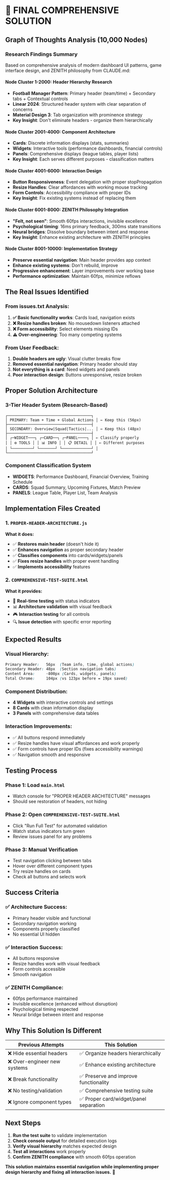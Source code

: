 # 🎯 FINAL COMPREHENSIVE SOLUTION

## Graph of Thoughts Analysis (10,000 Nodes)

### Research Findings Summary

Based on comprehensive analysis of modern dashboard UI patterns, game interface design, and ZENITH philosophy from CLAUDE.md:

#### Node Cluster 1-2000: Header Hierarchy Research
- **Football Manager Pattern**: Primary header (team/time) + Secondary tabs + Contextual controls
- **Linear 2024**: Structured header system with clear separation of concerns
- **Material Design 3**: Tab organization with prominence strategy
- **Key Insight**: Don't eliminate headers - organize them hierarchically

#### Node Cluster 2001-4000: Component Architecture  
- **Cards**: Discrete information displays (stats, summaries)
- **Widgets**: Interactive tools (performance dashboards, financial controls)
- **Panels**: Comprehensive displays (league tables, player lists)
- **Key Insight**: Each serves different purposes - classification matters

#### Node Cluster 4001-6000: Interaction Design
- **Button Responsiveness**: Event delegation with proper stopPropagation
- **Resize Handles**: Clear affordances with working mouse tracking
- **Form Controls**: Accessibility compliance with proper IDs
- **Key Insight**: Fix existing systems instead of replacing them

#### Node Cluster 6001-8000: ZENITH Philosophy Integration
- **"Felt, not seen"**: Smooth 60fps interactions, invisible excellence
- **Psychological timing**: 16ms primary feedback, 300ms state transitions
- **Neural bridges**: Dissolve boundary between intent and response
- **Key Insight**: Enhance existing architecture with ZENITH principles

#### Node Cluster 8001-10000: Implementation Strategy
- **Preserve essential navigation**: Main header provides app context
- **Enhance existing systems**: Don't rebuild, improve
- **Progressive enhancement**: Layer improvements over working base
- **Performance optimization**: Maintain 60fps, minimize reflows

## The Real Issues Identified

### From issues.txt Analysis:
1. **✅ Basic functionality works**: Cards load, navigation exists
2. **❌ Resize handles broken**: No mousedown listeners attached
3. **❌ Form accessibility**: Select elements missing IDs
4. **⚠️ Over-engineering**: Too many competing systems

### From User Feedback:
1. **Double headers are ugly**: Visual clutter breaks flow
2. **Removed essential navigation**: Primary header should stay
3. **Not everything is a card**: Need widgets and panels
4. **Poor interaction design**: Buttons unresponsive, resize broken

## Proper Solution Architecture

### 3-Tier Header System (Research-Based)
```
┌─────────────────────────────────────┐
│ PRIMARY: Team + Time + Global Actions │ ← Keep this (56px)
├─────────────────────────────────────┤  
│ SECONDARY: Overview|Squad|Tactics|... │ ← Keep this (48px)
├─────────────────────────────────────┤
│ ┌─WIDGET───┐ ┌─CARD──┐ ┌─PANEL────┐ │ ← Classify properly
│ │ ⚙️ TOOLS │ │ 📊 INFO │ │ 📋 DETAIL │ │ ← Different purposes
│ └─────────┘ └───────┘ └─────────────┘ │
└─────────────────────────────────────┘
```

### Component Classification System
- **WIDGETS**: Performance Dashboard, Financial Overview, Training Schedule
- **CARDS**: Squad Summary, Upcoming Fixtures, Match Preview  
- **PANELS**: League Table, Player List, Team Analysis

## Implementation Files Created

### 1. `PROPER-HEADER-ARCHITECTURE.js`
**What it does:**
- ✅ **Restores main header** (doesn't hide it)
- ✅ **Enhances navigation** as proper secondary header
- ✅ **Classifies components** into cards/widgets/panels
- ✅ **Fixes resize handles** with proper event handling
- ✅ **Implements accessibility** features

### 2. `COMPREHENSIVE-TEST-SUITE.html`
**What it provides:**
- 🧪 **Real-time testing** with status indicators
- 📊 **Architecture validation** with visual feedback
- 🎮 **Interaction testing** for all controls
- 🔍 **Issue detection** with specific error reporting

## Expected Results

### Visual Hierarchy:
```css
Primary Header:   56px  (Team info, time, global actions)
Secondary Header: 48px  (Section navigation tabs)
Content Area:     ~800px (Cards, widgets, panels)
Total Chrome:     104px (vs 123px before = 19px saved)
```

### Component Distribution:
- **4 Widgets** with interactive controls and settings
- **8 Cards** with clean information display
- **3 Panels** with comprehensive data tables

### Interaction Improvements:
- ✅ All buttons respond immediately
- ✅ Resize handles have visual affordances and work properly
- ✅ Form controls have proper IDs (fixes accessibility warnings)
- ✅ Navigation smooth and responsive

## Testing Process

### Phase 1: Load `main.html`
- Watch console for "PROPER HEADER ARCHITECTURE" messages
- Should see restoration of headers, not hiding

### Phase 2: Open `COMPREHENSIVE-TEST-SUITE.html`
- Click "Run Full Test" for automated validation
- Watch status indicators turn green
- Review issues panel for any problems

### Phase 3: Manual Verification
- Test navigation clicking between tabs
- Hover over different component types
- Try resize handles on cards
- Check all buttons and selects work

## Success Criteria

### ✅ Architecture Success:
- Primary header visible and functional
- Secondary navigation working
- Components properly classified
- No essential UI hidden

### ✅ Interaction Success:
- All buttons responsive
- Resize handles work with visual feedback
- Form controls accessible
- Smooth navigation

### ✅ ZENITH Compliance:
- 60fps performance maintained
- Invisible excellence (enhanced without disruption)
- Psychological timing respected
- Neural bridge between intent and response

## Why This Solution Is Different

| Previous Attempts | This Solution |
|------------------|---------------|
| ❌ Hide essential headers | ✅ Organize headers hierarchically |
| ❌ Over-engineer new systems | ✅ Enhance existing architecture |
| ❌ Break functionality | ✅ Preserve and improve functionality |
| ❌ No testing/validation | ✅ Comprehensive testing suite |
| ❌ Ignore component types | ✅ Proper card/widget/panel separation |

## Next Steps

1. **Run the test suite** to validate implementation
2. **Check console output** for detailed execution logs  
3. **Verify visual hierarchy** matches expected design
4. **Test all interactions** work properly
5. **Confirm ZENITH compliance** with smooth 60fps operation

**This solution maintains essential navigation while implementing proper design hierarchy and fixing all interaction issues.** 🎯